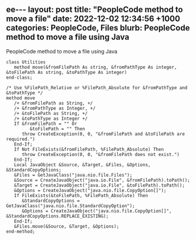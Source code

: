 ee---
layout: post
title:  "PeopleCode method to move a file"
date:   2022-12-02 12:34:56 +1000
categories: PeopleCode, Files
blurb: PeopleCode method to move a file using Java
---

PeopleCode method to move a file using Java

```
class Utilities
   method move(&fromFilePath As string, &fromPathType As integer, &toFilePath As string, &toPathType As integer)
end-class;

/* Use %FilePath_Relative or %FilePath_Absolute for &fromPathType and &toPathType */
method move
   /+ &fromFilePath as String, +/
   /+ &fromPathType as Integer, +/
   /+ &toFilePath as String, +/
   /+ &toPathType as Integer +/
   If &fromFilePath = "" Or
         &toFilePath = "" Then
      throw CreateException(0, 0, "&fromFilePath and &toFilePath are required.")
   End-If;
   If Not FileExists(&fromFilePath, %FilePath_Absolute) Then
      throw CreateException(0, 0, "&fromFilePath does not exist.")
   End-If;
   Local JavaObject &Source, &Target, &Files, &Options, &StandardCopyOptions;
   &Files = GetJavaClass("java.nio.file.Files");
   &Source = CreateJavaObject("java.io.File", &fromFilePath).toPath();
   &Target = CreateJavaObject("java.io.File", &toFilePath).toPath();
   &Options = CreateJavaObject("java.nio.file.CopyOption[]");
   If FileExists(&toFilePath, %FilePath_Absolute) Then
      &StandardCopyOptions = GetJavaClass("java.nio.file.StandardCopyOption");
      &Options = CreateJavaObject("java.nio.file.CopyOption[]", &StandardCopyOptions.REPLACE_EXISTING);
   End-If;
   &Files.move(&Source, &Target, &Options);
end-method;
```
